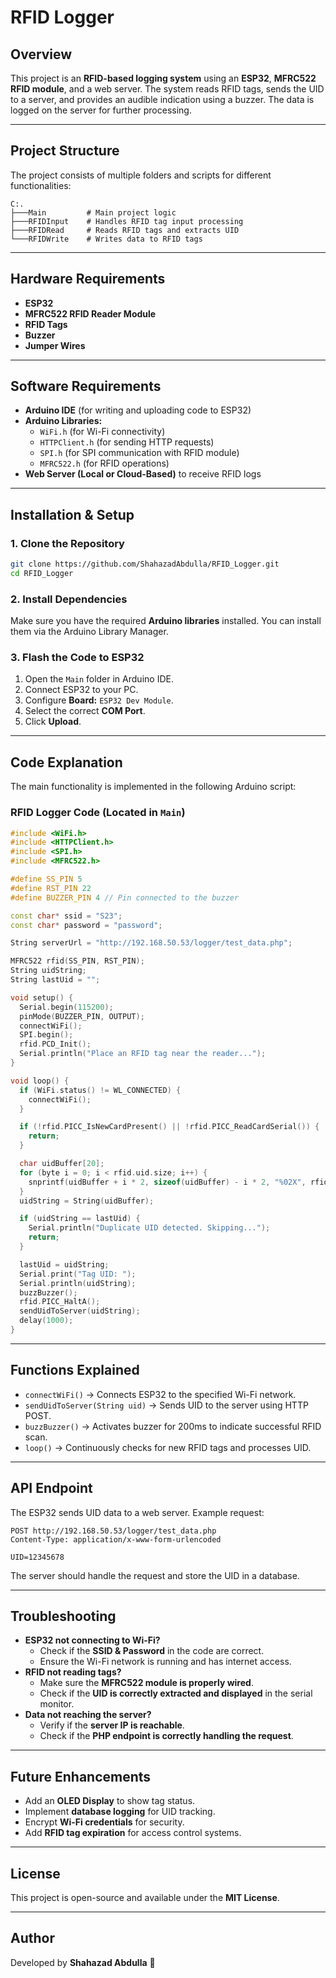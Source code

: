 # RFID Logger

## Overview
This project is an **RFID-based logging system** using an **ESP32**, **MFRC522 RFID module**, and a web server. The system reads RFID tags, sends the UID to a server, and provides an audible indication using a buzzer. The data is logged on the server for further processing.

---

## Project Structure
The project consists of multiple folders and scripts for different functionalities:

```
C:.
├───Main         # Main project logic
├───RFIDInput    # Handles RFID tag input processing
├───RFIDRead     # Reads RFID tags and extracts UID
└───RFIDWrite    # Writes data to RFID tags
```

---

## Hardware Requirements
- **ESP32**
- **MFRC522 RFID Reader Module**
- **RFID Tags**
- **Buzzer**
- **Jumper Wires**

---

## Software Requirements
- **Arduino IDE** (for writing and uploading code to ESP32)
- **Arduino Libraries:**
  - `WiFi.h` (for Wi-Fi connectivity)
  - `HTTPClient.h` (for sending HTTP requests)
  - `SPI.h` (for SPI communication with RFID module)
  - `MFRC522.h` (for RFID operations)
- **Web Server (Local or Cloud-Based)** to receive RFID logs

---

## Installation & Setup

### **1. Clone the Repository**
```sh
git clone https://github.com/ShahazadAbdulla/RFID_Logger.git
cd RFID_Logger
```

### **2. Install Dependencies**
Make sure you have the required **Arduino libraries** installed. You can install them via the Arduino Library Manager.

### **3. Flash the Code to ESP32**
1. Open the `Main` folder in Arduino IDE.
2. Connect ESP32 to your PC.
3. Configure **Board:** `ESP32 Dev Module`.
4. Select the correct **COM Port**.
5. Click **Upload**.

---

## Code Explanation
The main functionality is implemented in the following Arduino script:

### **RFID Logger Code** (Located in `Main`)
```cpp
#include <WiFi.h>
#include <HTTPClient.h>
#include <SPI.h>
#include <MFRC522.h>

#define SS_PIN 5
#define RST_PIN 22
#define BUZZER_PIN 4 // Pin connected to the buzzer

const char* ssid = "S23";
const char* password = "password";

String serverUrl = "http://192.168.50.53/logger/test_data.php";

MFRC522 rfid(SS_PIN, RST_PIN);
String uidString;
String lastUid = "";

void setup() {
  Serial.begin(115200);
  pinMode(BUZZER_PIN, OUTPUT);
  connectWiFi();
  SPI.begin();
  rfid.PCD_Init();
  Serial.println("Place an RFID tag near the reader...");
}

void loop() {
  if (WiFi.status() != WL_CONNECTED) {
    connectWiFi();
  }

  if (!rfid.PICC_IsNewCardPresent() || !rfid.PICC_ReadCardSerial()) {
    return;
  }

  char uidBuffer[20];
  for (byte i = 0; i < rfid.uid.size; i++) {
    snprintf(uidBuffer + i * 2, sizeof(uidBuffer) - i * 2, "%02X", rfid.uid.uidByte[i]);
  }
  uidString = String(uidBuffer);

  if (uidString == lastUid) {
    Serial.println("Duplicate UID detected. Skipping...");
    return;
  }

  lastUid = uidString;
  Serial.print("Tag UID: ");
  Serial.println(uidString);
  buzzBuzzer();
  rfid.PICC_HaltA();
  sendUidToServer(uidString);
  delay(1000);
}
```

---

## Functions Explained

- `connectWiFi()` → Connects ESP32 to the specified Wi-Fi network.
- `sendUidToServer(String uid)` → Sends UID to the server using HTTP POST.
- `buzzBuzzer()` → Activates buzzer for 200ms to indicate successful RFID scan.
- `loop()` → Continuously checks for new RFID tags and processes UID.

---

## API Endpoint
The ESP32 sends UID data to a web server. Example request:
```http
POST http://192.168.50.53/logger/test_data.php
Content-Type: application/x-www-form-urlencoded

UID=12345678
```

The server should handle the request and store the UID in a database.

---

## Troubleshooting
- **ESP32 not connecting to Wi-Fi?**
  - Check if the **SSID & Password** in the code are correct.
  - Ensure the Wi-Fi network is running and has internet access.
- **RFID not reading tags?**
  - Make sure the **MFRC522 module is properly wired**.
  - Check if the **UID is correctly extracted and displayed** in the serial monitor.
- **Data not reaching the server?**
  - Verify if the **server IP is reachable**.
  - Check if the **PHP endpoint is correctly handling the request**.

---

## Future Enhancements
- Add an **OLED Display** to show tag status.
- Implement **database logging** for UID tracking.
- Encrypt **Wi-Fi credentials** for security.
- Add **RFID tag expiration** for access control systems.

---

## License
This project is open-source and available under the **MIT License**.

---

## Author
Developed by **Shahazad Abdulla** 🚀

